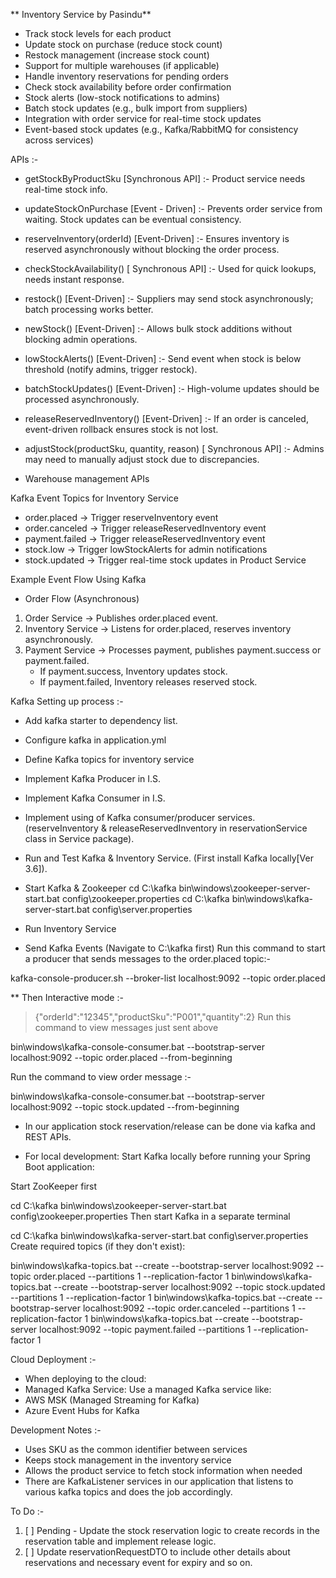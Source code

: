 ** Inventory Service by Pasindu**

* Track stock levels for each product
* Update stock on purchase (reduce stock count)
* Restock management (increase stock count)
* Support for multiple warehouses (if applicable)
* Handle inventory reservations for pending orders
* Check stock availability before order confirmation
* Stock alerts (low-stock notifications to admins)
* Batch stock updates (e.g., bulk import from suppliers)
* Integration with order service for real-time stock updates
* Event-based stock updates (e.g., Kafka/RabbitMQ for consistency across services)

APIs :-
* getStockByProductSku [Synchronous API] :- Product service needs real-time stock info.

* updateStockOnPurchase [Event - Driven] :- Prevents order service from waiting. Stock updates can be eventual consistency.

* reserveInventory(orderId) [Event-Driven] :- Ensures inventory is reserved asynchronously without blocking the order process.

* checkStockAvailability() [ Synchronous API] :- Used for quick lookups, needs instant response.

* restock() [Event-Driven] :- Suppliers may send stock asynchronously; batch processing works better.

* newStock() [Event-Driven] :- Allows bulk stock additions without blocking admin operations.

* lowStockAlerts() [Event-Driven] :- Send event when stock is below threshold (notify admins, trigger restock).

* batchStockUpdates() [Event-Driven] :- High-volume updates should be processed asynchronously.

* releaseReservedInventory() [Event-Driven] :- If an order is canceled, event-driven rollback ensures stock is not lost.

* adjustStock(productSku, quantity, reason) [ Synchronous API] :- Admins may need to manually adjust stock due to discrepancies.

* Warehouse management APIs


Kafka Event Topics for Inventory Service
* order.placed → Trigger reserveInventory event
* order.canceled → Trigger releaseReservedInventory event
* payment.failed → Trigger releaseReservedInventory event
* stock.low → Trigger lowStockAlerts for admin notifications
* stock.updated → Trigger real-time stock updates in Product Service

Example Event Flow Using Kafka
* Order Flow (Asynchronous)
1. Order Service → Publishes order.placed event.
2. Inventory Service → Listens for order.placed, reserves inventory asynchronously. 
3. Payment Service → Processes payment, publishes payment.success or payment.failed.
   * If payment.success, Inventory updates stock. 
   * If payment.failed, Inventory releases reserved stock.

Kafka Setting up process :-
* Add kafka starter to dependency list.
* Configure kafka in application.yml
* Define Kafka topics for inventory service
* Implement Kafka Producer in I.S.
* Implement Kafka Consumer in I.S.
* Implement using of Kafka consumer/producer services. (reserveInventory & releaseReservedInventory in reservationService class in Service package).
* Run and Test Kafka & Inventory Service. (First install Kafka locally[Ver 3.6]).
* Start Kafka & Zookeeper
  cd C:\kafka
  bin\windows\zookeeper-server-start.bat config\zookeeper.properties
  cd C:\kafka
  bin\windows\kafka-server-start.bat config\server.properties

* Run Inventory Service
* Send Kafka Events (Navigate to C:\kafka first)
Run this command to start a producer that sends messages to the order.placed topic:-
>>
kafka-console-producer.sh --broker-list localhost:9092 --topic order.placed
>>
** Then Interactive mode :-
>{"orderId":"12345","productSku":"P001","quantity":2}
Run this command to view messages just sent above
>>
bin\windows\kafka-console-consumer.bat --bootstrap-server localhost:9092 --topic order.placed --from-beginning
>>

Run the command to view order message :-
>>
bin\windows\kafka-console-consumer.bat --bootstrap-server localhost:9092 --topic stock.updated --from-beginning
>>

* In our application stock reservation/release can be done via kafka and REST APIs.

* For local development:
Start Kafka locally before running your Spring Boot application:

Start ZooKeeper first
>>
cd C:\kafka
bin\windows\zookeeper-server-start.bat config\zookeeper.properties
Then start Kafka in a separate terminal
>>
cd C:\kafka
bin\windows\kafka-server-start.bat config\server.properties
Create required topics (if they don't exist):

>>
bin\windows\kafka-topics.bat --create --bootstrap-server localhost:9092 --topic order.placed --partitions 1 --replication-factor 1
bin\windows\kafka-topics.bat --create --bootstrap-server localhost:9092 --topic stock.updated --partitions 1 --replication-factor 1
bin\windows\kafka-topics.bat --create --bootstrap-server localhost:9092 --topic order.canceled --partitions 1 --replication-factor 1
bin\windows\kafka-topics.bat --create --bootstrap-server localhost:9092 --topic payment.failed --partitions 1 --replication-factor 1


Cloud Deployment :-
* When deploying to the cloud:
* Managed Kafka Service: Use a managed Kafka service like:
* AWS MSK (Managed Streaming for Kafka)
* Azure Event Hubs for Kafka

Development Notes :-
* Uses SKU as the common identifier between services
* Keeps stock management in the inventory service
* Allows the product service to fetch stock information when needed
* There are KafkaListener services in our application that listens to various kafka topics and does the job accordingly.




To Do :-

1. [ ] Pending - Update the stock reservation logic to create records in the reservation table and implement release logic.
2. [ ] Update reservationRequestDTO to include other details about reservations and necessary event for expiry and so on.

	             

